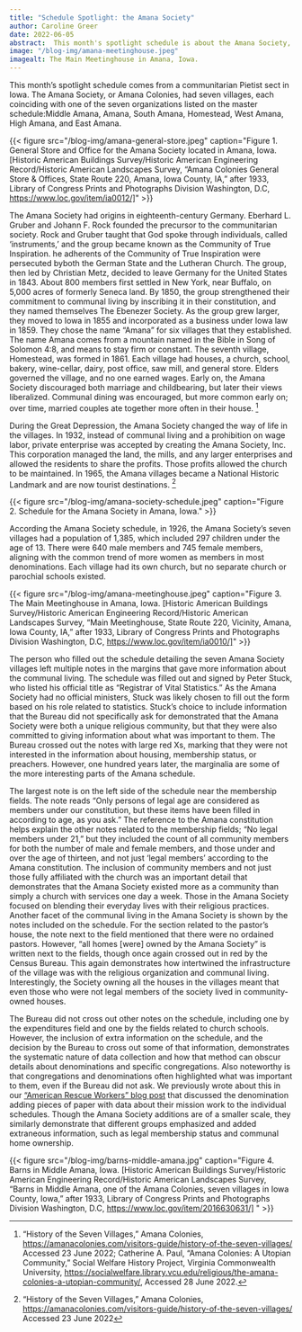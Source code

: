 ```yaml
---
title: "Schedule Spotlight: the Amana Society"
author: Caroline Greer
date: 2022-06-05
abstract:  This month's spotlight schedule is about the Amana Society, a communal living society with seven villages across Iowa. Here we look into the group's history and development and their communities as they were in 1926, while also examining how the Census Bureau collected data about non-traditional denominations.
image: "/blog-img/amana-meetinghouse.jpeg"
imagealt: The Main Meetinghouse in Amana, Iowa. 
---
```


This month’s spotlight schedule comes from a communitarian Pietist sect in Iowa. The Amana Society, or Amana Colonies, had seven villages, each coinciding with one of the seven organizations listed on the master schedule:Middle Amana, Amana, South Amana, Homestead, West Amana, High Amana, and East Amana. 

{{< figure src="/blog-img/amana-general-store.jpeg" caption="Figure 1. General Store and Office for the Amana Society located in Amana, Iowa. [Historic American Buildings Survey/Historic American Engineering Record/Historic American Landscapes Survey,  “Amana Colonies General Store & Offices, State Route 220, Amana, Iowa County, IA,” after 1933, Library of Congress Prints and Photographs Division Washington, D.C, https://www.loc.gov/item/ia0012/]"  >}}

The Amana Society had origins in eighteenth-century Germany. Eberhard L. Gruber and Johann F. Rock founded the precursor to the communitarian society. Rock and Gruber taught that God spoke through individuals, called ‘instruments,’ and the group became known as the Community of True Inspiration. he adherents of the Community of True Inspiration were persecuted byboth the German State and the Lutheran Church. The group, then led by Christian Metz, decided to leave Germany for the United States in 1843. About 800 members first settled in New York, near Buffalo, on 5,000 acres of formerly Seneca land. By 1850, the group strengthened their commitment to communal living by inscribing it in their constitution, and they named themselves The Ebenezer Society. As the group grew larger, they moved to Iowa in 1855 and incorporated as a business under Iowa law in 1859. They chose the name “Amana” for six villages that they established. The name Amana comes from a mountain named in the Bible in Song of Solomon 4:8, and means to stay firm or constant. The seventh village, Homestead, was formed in 1861. Each village had houses, a church, school, bakery, wine-cellar, dairy, post office, saw mill, and general store. Elders governed the village, and no one earned wages. Early on, the Amana Society discouraged both marriage and childbearing, but later their views liberalized. Communal dining was encouraged, but more common early on; over time, married couples ate together more often in their house. [^1]

During the Great Depression, the Amana Society changed the way of life in the villages. In 1932, instead of communal living and a prohibition on wage labor, private enterprise was accepted by creating the Amana Society, Inc. This corporation managed the land, the mills, and any larger enterprises and allowed the residents to share the profits. Those profits allowed the church to be maintained. In 1965, the Amana villages became a National Historic Landmark and are now tourist destinations. [^2]


{{< figure src="/blog-img/amana-society-schedule.jpeg" caption="Figure 2. Schedule for the Amana Society in Amana, Iowa."  >}}

According the Amana Society schedule, in 1926, the Amana Society’s seven villages had a population of 1,385, which included 297 children under the age of 13. There were 640 male members and 745 female members, aligning with the common trend of more women as members in most denominations. Each village had its own church, but no separate church or parochial schools existed. 

{{< figure src="/blog-img/amana-meetinghouse.jpeg" caption="Figure 3. The Main Meetinghouse in Amana, Iowa. [Historic American Buildings Survey/Historic American Engineering Record/Historic American Landscapes Survey, “Main Meetinghouse, State Route 220, Vicinity, Amana, Iowa County, IA,”  after 1933, Library of Congress Prints and Photographs Division Washington, D.C,  https://www.loc.gov/item/ia0010/]"  >}}

The person who filled out the schedule detailing the seven Amana Society villages left multiple notes in the margins that gave more information about the communal living. The schedule was filled out and signed by Peter Stuck, who listed his official title as “Registrar of Vital Statistics.” As the Amana Society had no official ministers, Stuck was likely chosen to fill out the form based on his role related to statistics. Stuck’s choice to include information that the Bureau did not specifically ask for demonstrated that the Amana Society were both a unique religious community, but that they were also committed to giving information about what was important to them. The Bureau crossed out the notes with large red Xs, marking that they were not interested in the information about housing, membership status, or preachers. However, one hundred years later, the marginalia are some of the more interesting parts of the Amana schedule. 

The largest note is on the left side of the schedule near the membership fields. The note reads “Only persons of legal age are considered as members under our constitution, but these items have been filled in according to age, as you ask.” The reference to the Amana constitution helps explain the other notes related to the membership fields; “No legal members under 21,” but they included the count of all community members for both the number of male and female members, and those under and over the age of thirteen, and not just ‘legal members’ according to the Amana constitution. The inclusion of community members and not just those fully affiliated with the church was an important detail that demonstrates that the Amana Society existed more as a community than simply a church with services one day a week. Those in the Amana Society focused on blending their everyday lives with their religious practices. 
Another facet of the communal living in the Amana Society is shown by the notes included on the schedule. For the section related to the pastor’s house, the note next to the field mentioned that there were no ordained pastors. However, “all homes [were]  owned by the Amana Society” is written next to the fields, though once again crossed out in red by the Census Bureau. This again demonstrates how intertwined the infrastructure of the village was with the religious organization and communal living. Interestingly, the Society owning all the houses in the villages meant that even those who were not legal members of the society lived in community-owned houses.

The Bureau did not cross out other notes on the schedule, including one by the expenditures field and one by the fields related to church schools. However, the inclusion of extra information on the schedule, and the decision by the Bureau to cross out some of that information, demonstrates the systematic nature of data collection and how that method can obscur details about denominations and specific congregations. Also noteworthy is that congregations and denominations often highlighted what was important to them, even if the Bureau did not ask. We previously wrote about this in our [“American Rescue Workers” blog post](https://religiousecologies.org/blog/american-rescue-workers/) that discussed the denomination adding pieces of paper with data about their mission work to the individual schedules. Though the Amana Society additions are of a smaller scale, they similarly demonstrate that different groups emphasized and added extraneous information, such as legal membership status and communal home ownership. 

{{< figure src="/blog-img/barns-middle-amana.jpg" caption="Figure 4. Barns in Middle Amana, Iowa. [Historic American Buildings Survey/Historic American Engineering Record/Historic American Landscapes Survey, “Barns in Middle Amana, one of the Amana Colonies, seven villages in Iowa County, Iowa,” after 1933, Library of Congress Prints and Photographs Division Washington, D.C, https://www.loc.gov/item/2016630631/] "  >}}

[^1]: “History of the Seven Villages,” Amana Colonies, https://amanacolonies.com/visitors-guide/history-of-the-seven-villages/ Accessed 23 June 2022; Catherine A. Paul, “Amana Colonies: A Utopian Community,” Social Welfare History Project, Virginia Commonwealth University, https://socialwelfare.library.vcu.edu/religious/the-amana-colonies-a-utopian-community/, Accessed 28 June 2022.  

[^2]: “History of the Seven Villages,” Amana Colonies, https://amanacolonies.com/visitors-guide/history-of-the-seven-villages/ Accessed 23 June 2022 